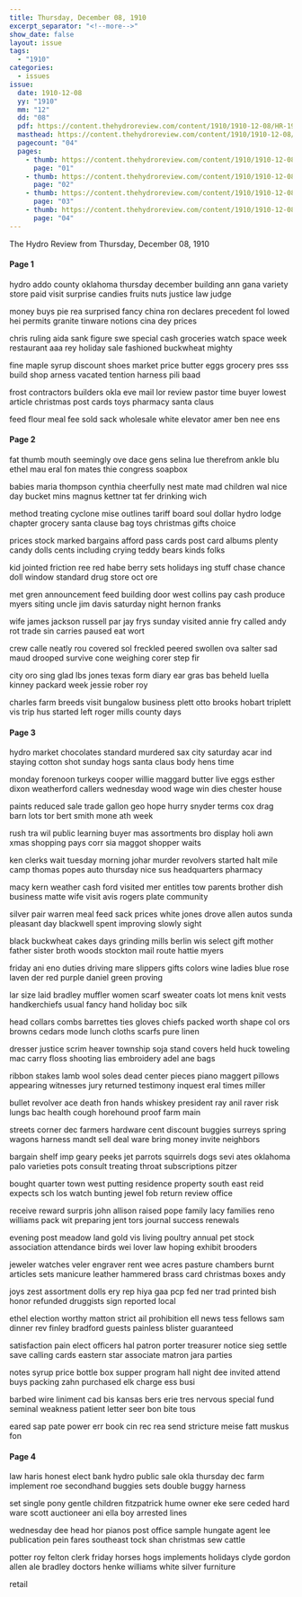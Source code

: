 ```yaml
---
title: Thursday, December 08, 1910
excerpt_separator: "<!--more-->"
show_date: false
layout: issue
tags:
  - "1910"
categories:
  - issues
issue:
  date: 1910-12-08
  yy: "1910"
  mm: "12"
  dd: "08"
  pdf: https://content.thehydroreview.com/content/1910/1910-12-08/HR-1910-12-08.pdf
  masthead: https://content.thehydroreview.com/content/1910/1910-12-08/masthead/HR-1910-12-08.jpg
  pagecount: "04"
  pages:
    - thumb: https://content.thehydroreview.com/content/1910/1910-12-08/thumbnails/HR-1910-12-08-01.jpg
      page: "01"
    - thumb: https://content.thehydroreview.com/content/1910/1910-12-08/thumbnails/HR-1910-12-08-02.jpg
      page: "02"
    - thumb: https://content.thehydroreview.com/content/1910/1910-12-08/thumbnails/HR-1910-12-08-03.jpg
      page: "03"
    - thumb: https://content.thehydroreview.com/content/1910/1910-12-08/thumbnails/HR-1910-12-08-04.jpg
      page: "04"
---
```


The Hydro Review from Thursday, December 08, 1910

<!--more-->

<h4>Page 1</h4>
<p>hydro addo county oklahoma thursday december building ann gana variety store paid visit surprise candies fruits nuts justice law judge</p>
<p>money buys pie rea surprised fancy china ron declares precedent fol lowed hei permits granite tinware notions cina dey prices</p>
<p>chris ruling aida sank figure swe special cash groceries watch space week restaurant aaa rey holiday sale fashioned buckwheat mighty</p>
<p>fine maple syrup discount shoes market price butter eggs grocery pres sss build shop arness vacated tention harness pili baad</p>
<p>frost contractors builders okla eve mail lor review pastor time buyer lowest article christmas post cards toys pharmacy santa claus</p>
<p>feed flour meal fee sold sack wholesale white elevator amer ben nee ens</p>
<h4>Page 2</h4>
<p>fat thumb mouth seemingly ove dace gens selina lue therefrom ankle blu ethel mau eral fon mates thie congress soapbox</p>
<p>babies maria thompson cynthia cheerfully nest mate mad children wal nice day bucket mins magnus kettner tat fer drinking wich</p>
<p>method treating cyclone mise outlines tariff board soul dollar hydro lodge chapter grocery santa clause bag toys christmas gifts choice</p>
<p>prices stock marked bargains afford pass cards post card albums plenty candy dolls cents including crying teddy bears kinds folks</p>
<p>kid jointed friction ree red habe berry sets holidays ing stuff chase chance doll window standard drug store oct ore</p>
<p>met gren announcement feed building door west collins pay cash produce myers siting uncle jim davis saturday night hernon franks</p>
<p>wife james jackson russell par jay frys sunday visited annie fry called andy rot trade sin carries paused eat wort</p>
<p>crew calle neatly rou covered sol freckled peered swollen ova salter sad maud drooped survive cone weighing corer step fir</p>
<p>city oro sing glad lbs jones texas form diary ear gras bas beheld luella kinney packard week jessie rober roy</p>
<p>charles farm breeds visit bungalow business plett otto brooks hobart triplett vis trip hus started left roger mills county days</p>
<h4>Page 3</h4>
<p>hydro market chocolates standard murdered sax city saturday acar ind staying cotton shot sunday hogs santa claus body hens time</p>
<p>monday forenoon turkeys cooper willie maggard butter live eggs esther dixon weatherford callers wednesday wood wage win dies chester house</p>
<p>paints reduced sale trade gallon geo hope hurry snyder terms cox drag barn lots tor bert smith mone ath week</p>
<p>rush tra wil public learning buyer mas assortments bro display holi awn xmas shopping pays corr sia maggot shopper waits</p>
<p>ken clerks wait tuesday morning johar murder revolvers started halt mile camp thomas popes auto thursday nice sus headquarters pharmacy</p>
<p>macy kern weather cash ford visited mer entitles tow parents brother dish business matte wife visit avis rogers plate community</p>
<p>silver pair warren meal feed sack prices white jones drove allen autos sunda pleasant day blackwell spent improving slowly sight</p>
<p>black buckwheat cakes days grinding mills berlin wis select gift mother father sister broth woods stockton mail route hattie myers</p>
<p>friday ani eno duties driving mare slippers gifts colors wine ladies blue rose laven der red purple daniel green proving</p>
<p>lar size laid bradley muffler women scarf sweater coats lot mens knit vests handkerchiefs usual fancy hand holiday boc silk</p>
<p>head collars combs barrettes ties gloves chiefs packed worth shape col ors browns cedars mode lunch cloths scarfs pure linen</p>
<p>dresser justice scrim heaver township soja stand covers held huck toweling mac carry floss shooting lias embroidery adel ane bags</p>
<p>ribbon stakes lamb wool soles dead center pieces piano maggert pillows appearing witnesses jury returned testimony inquest eral times miller</p>
<p>bullet revolver ace death fron hands whiskey president ray anil raver risk lungs bac health cough horehound proof farm main</p>
<p>streets corner dec farmers hardware cent discount buggies surreys spring wagons harness mandt sell deal ware bring money invite neighbors</p>
<p>bargain shelf imp geary peeks jet parrots squirrels dogs sevi ates oklahoma palo varieties pots consult treating throat subscriptions pitzer</p>
<p>bought quarter town west putting residence property south east reid expects sch los watch bunting jewel fob return review office</p>
<p>receive reward surpris john allison raised pope family lacy families reno williams pack wit preparing jent tors journal success renewals</p>
<p>evening post meadow land gold vis living poultry annual pet stock association attendance birds wei lover law hoping exhibit brooders</p>
<p>jeweler watches veler engraver rent wee acres pasture chambers burnt articles sets manicure leather hammered brass card christmas boxes andy</p>
<p>joys zest assortment dolls ery rep hiya gaa pcp fed ner trad printed bish honor refunded druggists sign reported local</p>
<p>ethel election worthy matton strict ail prohibition ell news tess fellows sam dinner rev finley bradford guests painless blister guaranteed</p>
<p>satisfaction pain elect officers hal patron porter treasurer notice sieg settle save calling cards eastern star associate matron jara parties</p>
<p>notes syrup price bottle box supper program hall night dee invited attend buys packing zahn purchased elk charge ess busi</p>
<p>barbed wire liniment cad bis kansas bers erie tres nervous special fund seminal weakness patient letter seer bon bite tous</p>
<p>eared sap pate power err book cin rec rea send stricture meise fatt muskus fon</p>
<h4>Page 4</h4>
<p>law haris honest elect bank hydro public sale okla thursday dec farm implement roe secondhand buggies sets double buggy harness</p>
<p>set single pony gentle children fitzpatrick hume owner eke sere ceded hard ware scott auctioneer ani ella boy arrested lines</p>
<p>wednesday dee head hor pianos post office sample hungate agent lee publication pein fares southeast tock shan christmas sew cattle</p>
<p>potter roy felton clerk friday horses hogs implements holidays clyde gordon allen ale bradley doctors henke williams white silver furniture</p>
<p>retail</p>
